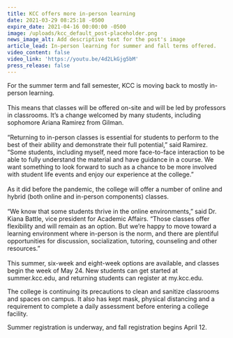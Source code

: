 ```yaml
---
title: KCC offers more in-person learning
date: 2021-03-29 08:25:18 -0500
expire_date: 2021-04-16 00:00:00 -0500
image: /uploads/kcc_default_post-placeholder.png
news_image_alt: Add descriptive text for the post's image
article_lead: In-person learning for summer and fall terms offered.
video_content: false
video_link: 'https://youtu.be/4d2LkGjg5bM'
press_release: false
---
```

For the summer term and fall semester, KCC is moving back to mostly in-person learning.&nbsp;<br>&nbsp;<br>This means that classes will be offered on-site and will be led by professors in classrooms. It’s a change welcomed by many students, including sophomore Ariana Ramirez from Gilman.&nbsp;<br>&nbsp;<br>“Returning to in-person classes is essential for students to perform to the best of their ability and demonstrate their full potential,” said Ramirez. “Some students, including myself, need more face-to-face interaction to be able to fully understand the material and have guidance in a course. We want something to look forward to such as a chance to be more involved with student life events and enjoy our experience at the college.”<br>&nbsp;<br>As it did before the pandemic, the college will offer a number of online and hybrid (both online and in-person components) classes.&nbsp;<br>&nbsp;<br>“We know that some students thrive in the online environments,” said Dr. Kiana Battle, vice president for Academic Affairs. “Those classes offer flexibility and will remain as an option. But we’re happy to move toward a learning environment where in-person is the norm, and there are plentiful opportunities for discussion, socialization, tutoring, counseling and other resources.”<br>&nbsp;&nbsp;<br>This summer, six-week and eight-week options are available, and classes begin the week of May 24. New students can get started at summer.kcc.edu, and returning students can register at my.kcc.edu.

The college is continuing its precautions to clean and sanitize classrooms and spaces on campus. It also has kept mask, physical distancing and a requirement to complete a daily assessment before entering a college facility.

Summer registration is underway, and fall registration begins April 12.&nbsp;<br>&nbsp;

&nbsp;
